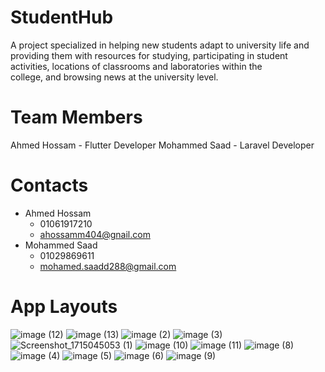 # StudentHub

   A project specialized in helping new students adapt to university life and providing them with resources for studying, participating in student activities, locations of classrooms and laboratories within the     
   college, and browsing news at the university level. 

# Team Members 
   Ahmed Hossam - Flutter Developer
   Mohammed Saad - Laravel Developer 

# Contacts 
  - Ahmed Hossam
      * 01061917210
      * ahossamm404@gnail.com
  - Mohammed Saad
      * 01029869611
      * mohamed.saadd288@gmail.com

# App Layouts
![image (12)](https://github.com/Student-Hub404/StudentHub/assets/93291446/4de17922-c7c5-407d-8726-2cbc80379175)
![image (13)](https://github.com/Student-Hub404/StudentHub/assets/93291446/9d20f0f8-dc81-4052-80d9-cb2d609af1ef)
![image (2)](https://github.com/Student-Hub404/StudentHub/assets/93291446/9db6ada4-59dc-4b7f-bdec-5f42084f80b2)
![image (3)](https://github.com/Student-Hub404/StudentHub/assets/93291446/bd4f134c-33ba-4648-b56a-7ab5e26bd3b8)
![Screenshot_1715045053 (1)](https://github.com/Student-Hub404/StudentHub/assets/93291446/011a5980-210d-49f3-a859-eb28b86806a9)
![image (10)](https://github.com/Student-Hub404/StudentHub/assets/93291446/ec567043-58d5-432f-8ce8-6fd5ed6e1a7f)
![image (11)](https://github.com/Student-Hub404/StudentHub/assets/93291446/337cb919-ec82-4705-bc7b-c230fcb70f02)
![image (8)](https://github.com/Student-Hub404/StudentHub/assets/93291446/9527a447-e3d4-4d07-b0b5-77f5d20040a6)
![image (4)](https://github.com/Student-Hub404/StudentHub/assets/93291446/7c0fde40-5b08-4a7f-b253-b7fa74c999e0)
![image (5)](https://github.com/Student-Hub404/StudentHub/assets/93291446/9564cece-d9a5-4ccf-b2d3-8860c39efce7)
![image (6)](https://github.com/Student-Hub404/StudentHub/assets/93291446/ca3693d6-7f25-4c01-9428-4611171f97db)
![image (9)](https://github.com/Student-Hub404/StudentHub/assets/93291446/0727b7d9-8c72-455a-934a-ac1f1e93484d)

